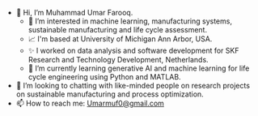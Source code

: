 - 👋 Hi, I’m Muhammad Umar Farooq.
  - 👀 I’m interested in machine learning, manufacturing systems, sustainable manufacturing and life cycle assessment.
  - 📈 I'm based at University of Michigan Ann Arbor, USA.  
  - ✨ I worked on data analysis and software development for SKF Research and Technology Development, Netherlands.
  - 🌱 I’m currently learning generative AI and machine learning for life cycle engineering using Python and MATLAB. 
- 💞️ I’m looking to chatting with like-minded people on research projects on sustainable manufacturing and process optimization. 
- 📫 How to reach me: Umarmuf0@gmail.com

<!---
Iammufarooq/Iammufarooq is a ✨ special ✨ repository because its `README.md` (this file) appears on your GitHub profile.
You can click the Preview link to take a look at your changes.
--->
